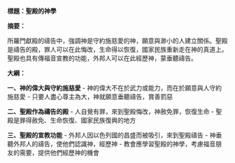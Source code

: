 **標題：聖殿的神學**

**摘要：**

所羅門獻殿的禱告中，強調神是守約施慈愛的神，願意與渺小的人建立關係。聖殿是禱告的殿，罪人可以在此悔改，生命得以恢復，國家民族重新走在神的真道上。聖殿也具有傳福音宣教的功能，外邦人可以在此經歷神，蒙垂聽禱告。

**大綱：**

**一、神的偉大與守約施慈愛**
    - 神的偉大不在於武力或能力，而在於願意與人守約施慈愛
    - 只要人盡心尊主為大，神就願意垂聽禱告，賞善罰惡

**二、聖殿作為禱告的殿**
    - 人自覺有罪，來到聖殿悔改，神赦免罪，恢復生命
    - 聖殿是罪得赦免、生命恢復、國家民族復興的地方

**三、聖殿的宣教功能**
    - 外邦人因以色列國的昌盛而被吸引，來到聖殿禱告
    - 神垂聽外邦人的禱告，使他們認識神，經歷神
    - 教會應學習聖殿的神學，考慮福音朋友的需要，提供他們經歷神的機會